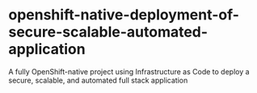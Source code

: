 # openshift-native-deployment-of-secure-scalable-automated-application
A fully OpenShift-native project using Infrastructure as Code to deploy a secure, scalable, and automated full stack application
